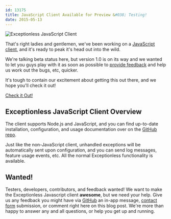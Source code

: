 ```yaml
---
id: 13175
title: JavaScript Client Available for Preview &#038; Testing!
date: 2015-05-13
---
```

![Exceptionless JavaScript Client](/assets/img/news/javascript-client-header.jpg)

That's right ladies and gentlemen, we've been working on a <a title="Exceptionless Javascript Client GitHub" href="https://github.com/exceptionless/Exceptionless.javascript" target="_blank">JavaScript client</a>, and it's ready to peak it's head out into the wild.

We're talking beta status here, but version 1.0 is on its way and we wanted to let you guys play with it as soon as possible to <a title="Exceptionless JavaScript Client GitHub Issues" href="https://github.com/exceptionless/Exceptionless.javascript/issues" target="_blank">provide feedback</a> and help us work out the bugs, etc, quicker.

It's tough to contain our excitement about getting this out there, and we hope you'll check it out!

<div class="signup center">
  <a class="btn btn-large btn-primary" href="https://github.com/exceptionless/Exceptionless.javascript">Check it Out!</a>
</div>

## Exceptionless JavaScript Client Overview

The client supports Node.js and JavaScript, and you can find up-to-date installation, configuration, and usage documentation over on the <a title="Exceptionless Javascript Client GitHub" href="https://github.com/exceptionless/Exceptionless.javascript" target="_blank">GitHub repo</a>.

Just like the non-JavaScript client, unhandled exceptions will be automatically sent upon configuration, and you can send log messages, feature usage events, etc. All the normal Exceptionless functionality is available.

## Wanted!

Testers, developers, contributors, and feedback wanted! We want to make the Exceptionless Javascript client **awesome**, but we need your help. Give us any feedback you might have via <a title="GitHub Exceptionless Javascript Issues" href="https://github.com/exceptionless/Exceptionless.javascript/issues" target="_blank">GitHub</a> an in-app message, [contact form](/contact/ "Contact Exceptionless") submission, or comment right here on this blog post. We're more than happy to answer any and all questions, or help you get up and running.
